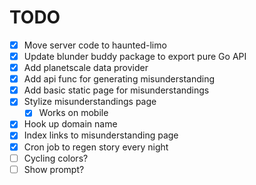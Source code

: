 # TODO

- [x] Move server code to haunted-limo
- [x] Update blunder buddy package to export pure Go API 
- [x] Add planetscale data provider
- [x] Add api func for generating misunderstanding
- [x] Add basic static page for misunderstandings
- [x] Stylize misunderstandings page
    - [x] Works on mobile
- [x] Hook up domain name
- [x] Index links to misunderstanding page
- [x] Cron job to regen story every night
- [ ] Cycling colors?
- [ ] Show prompt?